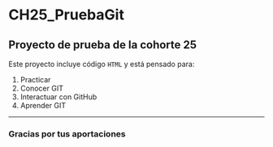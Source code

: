# CH25_PruebaGit

## Proyecto de prueba de la cohorte 25

Este proyecto incluye código `HTML` y está pensado para:

1. Practicar
2. Conocer GIT
3. Interactuar con GitHub
4. Aprender GIT
---

### Gracias por tus aportaciones
